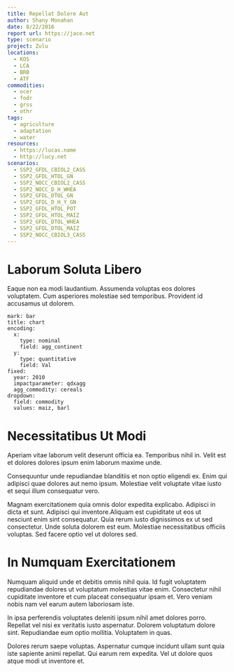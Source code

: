 ```yaml
---
title: Repellat Dolore Aut
author: Shany Monahan
date: 8/22/2016
report url: https://jace.net
type: scenario
project: Zulu
locations:
  - KOS
  - LCA
  - BRB
  - ATF
commodities:
  - ocer
  - fodr
  - grss
  - othr
tags:
  - agriculture
  - adaptation
  - water
resources:
  - https://lucas.name
  - http://lucy.net
scenarios:
  - SSP2_GFDL_CBIOL2_CASS
  - SSP2_GFDL_HTOL_GN
  - SSP2_NOCC_CBIOL2_CASS
  - SSP2_NOCC_D_H_WHEA
  - SSP2_GFDL_DTOL_GN
  - SSP2_GFDL_D_H_Y_GN
  - SSP2_GFDL_HTOL_POT
  - SSP2_GFDL_HTOL_MAIZ
  - SSP2_GFDL_DTOL_WHEA
  - SSP2_GFDL_DTOL_MAIZ
  - SSP2_NOCC_CBIOL3_CASS
---
```

# Laborum Soluta Libero
Eaque non ea modi laudantium. Assumenda voluptas eos dolores voluptatem. Cum asperiores molestiae sed temporibus. Provident id accusamus ut dolorem.

```vis
mark: bar
title: chart
encoding:
  x:
    type: nominal
    field: agg_continent
  y:
    type: quantitative
    field: Val
fixed:
  year: 2010
  impactparameter: qdxagg
  agg_commodity: cereals
dropdown:
  field: commodity
  values: maiz, barl
```

# Necessitatibus Ut Modi
Aperiam vitae laborum velit deserunt officia ea. Temporibus nihil in. Velit est et dolores dolores ipsum enim laborum maxime unde.
 Consequuntur unde repudiandae blanditiis et non optio eligendi ex. Enim qui adipisci quae dolores aut nemo ipsum. Molestiae velit voluptate vitae iusto et sequi illum consequatur vero.
 Magnam exercitationem quia omnis dolor expedita explicabo. Adipisci in dicta et sunt. Adipisci qui inventore.Aliquam est cupiditate ut eos ut nesciunt enim sint consequatur. Quia rerum iusto dignissimos ex ut sed consectetur. Unde soluta dolorem est eum. Molestiae necessitatibus officiis voluptas. Sed facere optio vel ut dolores sed.

# In Numquam Exercitationem
Numquam aliquid unde et debitis omnis nihil quia. Id fugit voluptatem repudiandae dolores ut voluptatum molestias vitae enim. Consectetur nihil cupiditate inventore et cum placeat consequatur ipsam et. Vero veniam nobis nam vel earum autem laboriosam iste.
 In ipsa perferendis voluptates deleniti ipsum nihil amet dolores porro. Repellat vel nisi ex veritatis iusto aspernatur. Dolorem voluptatum dolore sint. Repudiandae eum optio mollitia. Voluptatem in quas.
 Dolores rerum saepe voluptas. Aspernatur cumque incidunt ullam sunt quia iste sapiente animi repellat. Qui earum rem expedita. Vel ut dolore quos atque modi ut inventore et.
